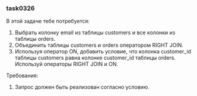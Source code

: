 
### task0326

В этой задаче тебе потребуется:
1. Выбрать колонку email из таблицы customers и все колонки из таблицы orders.
2. Объединить таблицы customers и orders оператором RIGHT JOIN.
3. Используя оператор ON, добавить условие, что колонка customer_id таблицы customers равнa колонке customer_id таблицы orders.
Используй операторы RIGHT JOIN и ON.


Требования:
1.	Запрос должен быть реализован согласно условию.


